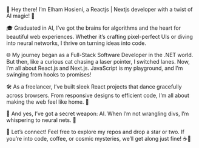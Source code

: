 👋 Hey there! I’m Elham Hosieni, a Reactjs | Nextjs developer with a twist of AI magic! 🚀

🎓 Graduated in AI, I’ve got the brains for algorithms and the heart for beautiful web experiences. Whether it’s crafting pixel-perfect UIs or diving into neural networks, I thrive on turning ideas into code.

🌐 My journey began as a Full-Stack Software Developer in the .NET world. But then, like a curious cat chasing a laser pointer, I switched lanes. Now, I’m all about React.js and Next.js. JavaScript is my playground, and I’m swinging from hooks to promises!

🛠️ As a freelancer, I’ve built sleek React projects that dance gracefully across browsers. From responsive designs to efficient code, I’m all about making the web feel like home. 💅

🤖 And yes, I’ve got a secret weapon: AI. When I’m not wrangling divs, I’m whispering to neural nets. 🤫

🌟 Let’s connect! Feel free to explore my repos and drop a star or two. If you’re into code, coffee, or cosmic mysteries, we’ll get along just fine! ☕🌌
